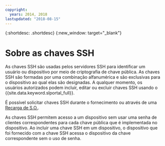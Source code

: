 ```yaml
---
copyright:
  years: 2014, 2018
lastupdated: "2018-08-15"
---
```


{:shortdesc: .shortdesc}
{:new_window: target="_blank"}

# Sobre as chaves SSH

As chaves SSH são usadas pelos servidores SSH para identificar um usuário ou dispositivo por meio de
criptografia de chave pública. As chaves SSH são formadas por uma combinação alfanumérica e são exclusivas
para o dispositivo ao qual elas são designadas. A qualquer momento, os usuários autorizados podem incluir,
editar ou excluir chaves SSH usando o {{site.data.keyword.slportal_full}}.

É possível solicitar chaves SSH durante o fornecimento ou através de uma [Recarga de S.O.](../software/vsi_reload_os.html).


As chaves SSH permitem acesso a um dispositivo sem usar uma senha de clientes correspondentes para cada
chave pública que é implementada no dispositivo. Ao incluir uma chave SSH em um dispositivo, o dispositivo que foi fornecido com a chave SSH acessa o dispositivo da chave correspondente sem o uso de senha.
